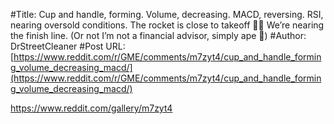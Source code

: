 #Title: Cup and handle, forming. Volume, decreasing. MACD, reversing. RSI, nearing oversold conditions. The rocket is close to takeoff 🚀🚀 We’re nearing the finish line. (Or not I’m not a financial advisor, simply ape 🦍)
#Author: DrStreetCleaner
#Post URL: [https://www.reddit.com/r/GME/comments/m7zyt4/cup_and_handle_forming_volume_decreasing_macd/](https://www.reddit.com/r/GME/comments/m7zyt4/cup_and_handle_forming_volume_decreasing_macd/)


https://www.reddit.com/gallery/m7zyt4